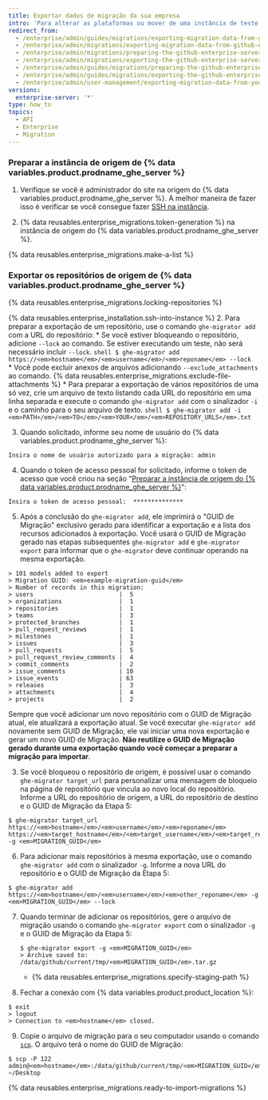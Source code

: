 ```yaml
---
title: Exportar dados de migração da sua empresa
intro: 'Para alterar as plataformas ou mover de uma instância de teste para uma instância de produção você pode exportar os dados de migração de uma instância do {% data variables.product.prodname_ghe_server %} preparando a instância, bloqueando os repositórios e gerando um arquivo de migração.'
redirect_from:
  - /enterprise/admin/guides/migrations/exporting-migration-data-from-github-enterprise/
  - /enterprise/admin/migrations/exporting-migration-data-from-github-enterprise-server
  - /enterprise/admin/migrations/preparing-the-github-enterprise-server-source-instance
  - /enterprise/admin/migrations/exporting-the-github-enterprise-server-source-repositories
  - /enterprise/admin/guides/migrations/preparing-the-github-enterprise-source-instance/
  - /enterprise/admin/guides/migrations/exporting-the-github-enterprise-source-repositories/
  - /enterprise/admin/user-management/exporting-migration-data-from-your-enterprise
versions:
  enterprise-server: '*'
type: how_to
topics:
  - API
  - Enterprise
  - Migration
---
```


### Preparar a instância de origem de {% data variables.product.prodname_ghe_server %}

1. Verifique se você é administrador do site na origem do {% data variables.product.prodname_ghe_server %}. A melhor maneira de fazer isso é verificar se você consegue fazer [SSH na instância](/enterprise/admin/guides/installation/accessing-the-administrative-shell-ssh/).

2. {% data reusables.enterprise_migrations.token-generation %} na instância de origem do {% data variables.product.prodname_ghe_server %}.

{% data reusables.enterprise_migrations.make-a-list %}

### Exportar os repositórios de origem de {% data variables.product.prodname_ghe_server %}

{% data reusables.enterprise_migrations.locking-repositories %}

{% data reusables.enterprise_installation.ssh-into-instance %}
2. Para preparar a exportação de um repositório, use o comando `ghe-migrator add` com a URL do repositório:
    * Se você estiver bloqueando o repositório, adicione `--lock` ao comando. Se estiver executando um teste, não será necessário incluir `--lock`.
      ```shell
      $ ghe-migrator add https://<em>hostname</em>/<em>username</em>/<em>reponame</em> --lock
      ```
    * Você pode excluir anexos de arquivos adicionando `--exclude_attachments` ao comando. {% data reusables.enterprise_migrations.exclude-file-attachments %}
    * Para preparar a exportação de vários repositórios de uma só vez, crie um arquivo de texto listando cada URL do repositório em uma linha separada e execute o comando `ghe-migrator add` com o sinalizador `-i` e o caminho para o seu arquivo de texto.
      ```shell
      $ ghe-migrator add -i <em>PATH</em>/<em>TO</em>/<em>YOUR</em>/<em>REPOSITORY_URLS</em>.txt
      ```

3. Quando solicitado, informe seu nome de usuário do {% data variables.product.prodname_ghe_server %}:
  ```shell
  Insira o nome de usuário autorizado para a migração: admin
  ```
4. Quando o token de acesso pessoal for solicitado, informe o token de acesso que você criou na seção "[Preparar a instância de origem do {% data variables.product.prodname_ghe_server %}](#preparing-the-github-enterprise-server-source-instance)":
  ```shell
  Insira o token de acesso pessoal:  **************
  ```
5. Após a conclusão do `ghe-migrator add`, ele imprimirá o "GUID de Migração" exclusivo gerado para identificar a exportação e a lista dos recursos adicionados à exportação. Você usará o GUID de Migração gerado nas etapas subsequentes `ghe-migrator add` e `ghe-migrator export` para informar que o `ghe-migrator` deve continuar operando na mesma exportação.
  ```shell
  > 101 models added to export
  > Migration GUID: <em>example-migration-guid</em>
  > Number of records in this migration:
  > users                        |  5
  > organizations                |  1
  > repositories                 |  1
  > teams                        |  3
  > protected_branches           |  1
  > pull_request_reviews         |  1
  > milestones                   |  1
  > issues                       |  3
  > pull_requests                |  5
  > pull_request_review_comments |  4
  > commit_comments              |  2
  > issue_comments               | 10
  > issue_events                 | 63
  > releases                     |  3
  > attachments                  |  4
  > projects                     |  2
  ```
  Sempre que você adicionar um novo repositório com o GUID de Migração atual, ele atualizará a exportação atual. Se você executar `ghe-migrator add` novamente sem GUID de Migração, ele vai iniciar uma nova exportação e gerar um novo GUID de Migração. **Não reutilize o GUID de Migração gerado durante uma exportação quando você começar a preparar a migração para importar**.

3. Se você bloqueou o repositório de origem, é possível usar o comando `ghe-migrator target_url` para personalizar uma mensagem de bloqueio na página de repositório que vincula ao novo local do repositório. Informe a URL do repositório de origem, a URL do repositório de destino e o GUID de Migração da Etapa 5:

  ```shell
  $ ghe-migrator target_url https://<em>hostname</em>/<em>username</em>/<em>reponame</em> https://<em>target_hostname</em>/<em>target_username</em>/<em>target_reponame</em> -g <em>MIGRATION_GUID</em>
  ```

6. Para adicionar mais repositórios à mesma exportação, use o comando `ghe-migrator add` com o sinalizador `-g`. Informe a nova URL do repositório e o GUID de Migração da Etapa 5:
  ```shell
  $ ghe-migrator add https://<em>hostname</em>/<em>username</em>/<em>other_reponame</em> -g <em>MIGRATION_GUID</em> --lock
  ```
7. Quando terminar de adicionar os repositórios, gere o arquivo de migração usando o comando `ghe-migrator export` com o sinalizador `-g` e o GUID de Migração da Etapa 5:
    ```shell
    $ ghe-migrator export -g <em>MIGRATION_GUID</em>
    > Archive saved to: /data/github/current/tmp/<em>MIGRATION_GUID</em>.tar.gz
    ```
    * {% data reusables.enterprise_migrations.specify-staging-path %}

8. Fechar a conexão com {% data variables.product.product_location %}:
  ```shell
  $ exit
  > logout
  > Connection to <em>hostname</em> closed.
  ```
9. Copie o arquivo de migração para o seu computador usando o comando [`scp`](https://linuxacademy.com/blog/linux/ssh-and-scp-howto-tips-tricks#scp). O arquivo terá o nome do GUID de Migração:
  ```shell
  $ scp -P 122 admin@<em>hostname</em>:/data/github/current/tmp/<em>MIGRATION_GUID</em>.tar.gz ~/Desktop
  ```
{% data reusables.enterprise_migrations.ready-to-import-migrations %}
